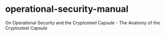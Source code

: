 # operational-security-manual
On Operational Security and the Cryptosteel Capsule - The Anatomy of the Cryptosteel Capsule
